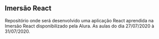 ## Imersão React
Repositório onde será desenvolvido uma aplicação React aprendida na Imersão React disponibilizado pela Alura. As aulas do dia 27/07/2020 à 31/07/2020.
